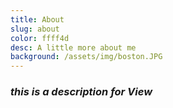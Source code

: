 ```yaml
---
title: About
slug: about
color: ffff4d
desc: A little more about me
background: /assets/img/boston.JPG
---
```


### *this is a description for View*
